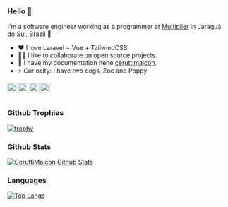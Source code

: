 ### Hello 👋

I'm a software engineer working as a programmer at [Multiplier](https://multiplier.com.br/) in Jaraguá do Sul, Brazil 🌆

- ♥ I love Laravel + Vue + TailwindCSS
- 🧑‍💻 I like to collaborate on open source projects.
- 💬 I have my documentation hehe [ceruttimaicon](ceruttimaicon.js.org).
- ⚡ Curiosity: I have two dogs, Zoe and Poppy

<a href="https://www.linkedin.com/in/maicon-cerutti-516918114/">
  <img align="left" alt="Maicon Cerutti Linkdein" width="22px" src="https://cdn.jsdelivr.net/npm/simple-icons@v3/icons/linkedin.svg" />
</a>
<a href="https://twitter.com/CeruttiMaicon">
  <img align="left" alt="CeruttiMaicon Twitter" width="22px" src="https://cdn.jsdelivr.net/npm/simple-icons@v3/icons/twitter.svg" />
</a>
<a href="https://t.me/CeruttiMaicon">
  <img align="left" alt="Maicon Cerutti Telegram" width="22px" src="https://cdn.jsdelivr.net/npm/simple-icons@v3/icons/telegram.svg" />
</a>
<a href="https://api.whatsapp.com/send?phone=5547984294833&text=Olá eu sou o Maicon"> 
  <img align="left" alt="Maicon Cerutti Whattsapp" width="22px" src="https://cdn.jsdelivr.net/npm/simple-icons@v3/icons/whatsapp.svg"/>
</a>

<br/>
<br/>

### Github Trophies

[![trophy](https://github-profile-trophy.vercel.app/?username=CeruttiMaicon&theme=onedark)](https://github.com/ryo-ma/github-profile-trophy)

### Github Stats

[![CeruttiMaicon Github Stats](https://github-readme-stats.vercel.app/api?username=CeruttiMaicon&count_private=true&theme=default&show_icons=true)](https://github-readme-stats.vercel.app)

### Languages

[![Top Langs](https://github-readme-stats.vercel.app/api/top-langs/?username=CeruttiMaicon&layout=compact)](https://github.com/anuraghazra/github-readme-stats)
